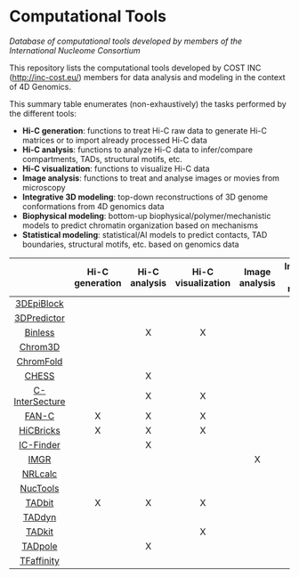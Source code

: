 # Computational Tools
*Database of computational tools developed by members of the International Nucleome Consortium*

This repository lists the computational tools developed by COST INC (http://inc-cost.eu/) members for data analysis and modeling in the context of 4D Genomics.

This summary table enumerates (non-exhaustively) the tasks performed by the different tools:
- **Hi-C generation**: functions to treat Hi-C raw data to generate Hi-C matrices or to import already processed Hi-C data 
- **Hi-C analysis**: functions to analyze Hi-C data to infer/compare compartments, TADs, structural motifs, etc. 
- **Hi-C visualization**: functions to visualize Hi-C data 
- **Image analysis**: functions to treat and analyse images or movies from microscopy 
- **Integrative 3D modeling**: top-down reconstructions of 3D genome conformations from 4D genomics data 
- **Biophysical modeling**: bottom-up biophysical/polymer/mechanistic models to predict chromatin organization based on mechanisms 
- **Statistical modeling**: statistical/AI models to predict contacts, TAD boundaries, structural motifs, etc. based on genomics data

|   | Hi-C generation | Hi-C analysis | Hi-C visualization | Image analysis | Integrative 3D modeling | Biophysical modeling | Statistical modeling |
| :---------: | :----: |:----: |:----: |:----: |:----: |:----: |:----: |
| [3DEpiBlock](3DEpiBlock.md) |  |  | | | | X| |
| [3DPredictor](3DPredictor.md) |  |  | | | | |X |
| [Binless](Binless.md) |  | X |X | | | | |
| [Chrom3D](Chrom3D.md) |  |  | | |X | | |
|[ChromFold](ChromFold.md)| |  | | | | X| |
|[CHESS](CHESS.md)| | X | | | | | |
|[C-InterSecture](C-InterSecture.md)|  |X |X| | | | |
|[FAN-C](FAN-C.md) | X | X |X | | | | |
|[HiCBricks](HiCBricks.md)| X | X | X | | | | |
| [IC-Finder](IC-Finder.md)  |   | X | | | | | |
| [IMGR](IMGR.md)  |   |  | | X| X| | |
|[NRLcalc](NRLcalc.md) | |  | |  |  | X | X |
| [NucTools](NucTools.md) |   |  | |  |  | | X |
| [TADbit](TADbit.md) | X | X |X | | X| | |
| [TADdyn](TADdyn.md) |  |  | | | X| | |
| [TADkit](TADkit.md) |  |  |X | | | | |
| [TADpole](TADpole.md) |  | X | | | | | |
| [TFaffinity](TFaffinity.md) | |  | |  |  | X | |
